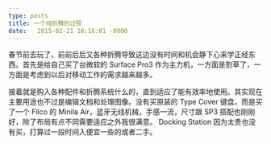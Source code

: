 ```yaml
---
type: posts
title: 一个纯折腾的过程
date:   2015-02-21 16:16:01 -0800
---
```


春节前去玩了，前前后后又各种折腾导致这边没有时间和机会静下心来学正经东西。首先是给自己买了台微软的 Surface Pro3 作为主力机，一方面是割草了，一方面是考虑到以后对移动工作的需求越来越多。

接着就是购入各种配件和折腾系统什么的，直到适应了能有效率地使用。其实现在主要用途也不过是编辑文档和处理图像。没有买原装的 Type Cover 键盘，而是买了一个 Filco 的 Minila Air，蓝牙无线机械，手感一流，尺寸跟 SP3 搭配也刚刚好，除了布局有点不同需要适应之外我很满意。 Docking Station 因为太贵也没有买，打算过一段时间入便宜一些的或者二手。
